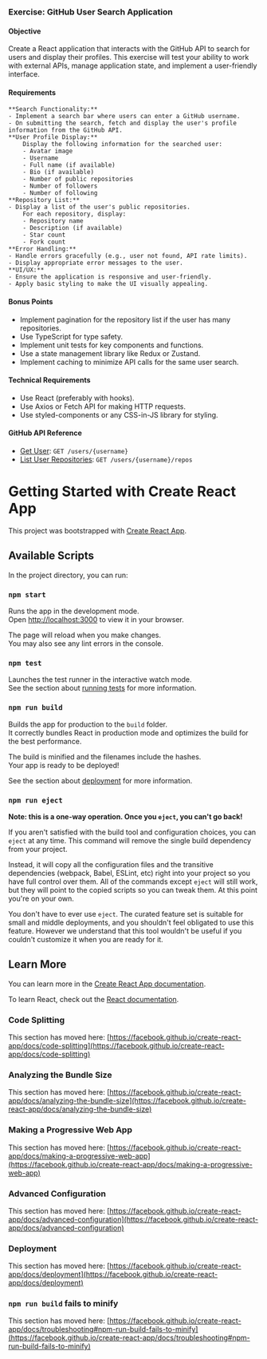 ### Exercise: GitHub User Search Application
#### Objective
Create a React application that interacts with the GitHub API to search for users and display their profiles. This exercise will test your ability to work with external APIs, manage application state, and implement a user-friendly interface.
#### Requirements

    **Search Functionality:**
    - Implement a search bar where users can enter a GitHub username.
    - On submitting the search, fetch and display the user's profile information from the GitHub API.
    **User Profile Display:**
        Display the following information for the searched user:
        - Avatar image
        - Username
        - Full name (if available)
        - Bio (if available)
        - Number of public repositories
        - Number of followers
        - Number of following
    **Repository List:**
    - Display a list of the user's public repositories.
        For each repository, display:
        - Repository name
        - Description (if available)
        - Star count
        - Fork count
    **Error Handling:**
    - Handle errors gracefully (e.g., user not found, API rate limits).
    - Display appropriate error messages to the user.
    **UI/UX:**
    - Ensure the application is responsive and user-friendly.
    - Apply basic styling to make the UI visually appealing.

#### Bonus Points
- Implement pagination for the repository list if the user has many repositories.
- Use TypeScript for type safety.
- Implement unit tests for key components and functions.
- Use a state management library like Redux or Zustand.
- Implement caching to minimize API calls for the same user search.
#### Technical Requirements
- Use React (preferably with hooks).
- Use Axios or Fetch API for making HTTP requests.
- Use styled-components or any CSS-in-JS library for styling.
#### GitHub API Reference
- [Get User](https://docs.github.com/en/rest/users/users#get-a-user): `GET /users/{username}`
- [List User Repositories](https://docs.github.com/en/rest/repos/repos#list-repositories-for-a-user): `GET /users/{username}/repos`


# Getting Started with Create React App

This project was bootstrapped with [Create React App](https://github.com/facebook/create-react-app).

## Available Scripts

In the project directory, you can run:

### `npm start`

Runs the app in the development mode.\
Open [http://localhost:3000](http://localhost:3000) to view it in your browser.

The page will reload when you make changes.\
You may also see any lint errors in the console.

### `npm test`

Launches the test runner in the interactive watch mode.\
See the section about [running tests](https://facebook.github.io/create-react-app/docs/running-tests) for more information.

### `npm run build`

Builds the app for production to the `build` folder.\
It correctly bundles React in production mode and optimizes the build for the best performance.

The build is minified and the filenames include the hashes.\
Your app is ready to be deployed!

See the section about [deployment](https://facebook.github.io/create-react-app/docs/deployment) for more information.

### `npm run eject`

**Note: this is a one-way operation. Once you `eject`, you can't go back!**

If you aren't satisfied with the build tool and configuration choices, you can `eject` at any time. This command will remove the single build dependency from your project.

Instead, it will copy all the configuration files and the transitive dependencies (webpack, Babel, ESLint, etc) right into your project so you have full control over them. All of the commands except `eject` will still work, but they will point to the copied scripts so you can tweak them. At this point you're on your own.

You don't have to ever use `eject`. The curated feature set is suitable for small and middle deployments, and you shouldn't feel obligated to use this feature. However we understand that this tool wouldn't be useful if you couldn't customize it when you are ready for it.

## Learn More

You can learn more in the [Create React App documentation](https://facebook.github.io/create-react-app/docs/getting-started).

To learn React, check out the [React documentation](https://reactjs.org/).

### Code Splitting

This section has moved here: [https://facebook.github.io/create-react-app/docs/code-splitting](https://facebook.github.io/create-react-app/docs/code-splitting)

### Analyzing the Bundle Size

This section has moved here: [https://facebook.github.io/create-react-app/docs/analyzing-the-bundle-size](https://facebook.github.io/create-react-app/docs/analyzing-the-bundle-size)

### Making a Progressive Web App

This section has moved here: [https://facebook.github.io/create-react-app/docs/making-a-progressive-web-app](https://facebook.github.io/create-react-app/docs/making-a-progressive-web-app)

### Advanced Configuration

This section has moved here: [https://facebook.github.io/create-react-app/docs/advanced-configuration](https://facebook.github.io/create-react-app/docs/advanced-configuration)

### Deployment

This section has moved here: [https://facebook.github.io/create-react-app/docs/deployment](https://facebook.github.io/create-react-app/docs/deployment)

### `npm run build` fails to minify

This section has moved here: [https://facebook.github.io/create-react-app/docs/troubleshooting#npm-run-build-fails-to-minify](https://facebook.github.io/create-react-app/docs/troubleshooting#npm-run-build-fails-to-minify)
